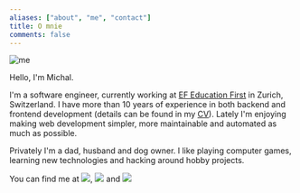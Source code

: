 ```yaml
---
aliases: ["about", "me", "contact"]
title: O mnie
comments: false
---
```


![me](/images/icon-192x192.png)

Hello, I'm Michal.

I'm a software engineer, currently working at [EF Education First](https://www.ef.com) in Zurich, Switzerland. I have more than 10 years of experience in both backend and frontend development (details can be found in my [CV](/cv/)).
Lately I'm enjoying making web development simpler, more maintainable and automated as much as possible.

Privately I'm a dad, husband and dog owner. I like playing computer games, learning new technologies and hacking around hobby projects.

You can find me at <a href="https://twitter.com/mpasierbski" class="icon"><img src="/images/twitter.svg"></a>, <a href="https://twitter.com/mpasierbski" class="icon"><img src="/images/github.svg"></a> and <a href="https://twitter.com/mpasierbski" class="icon"><img src="/images/linkedin.svg"></a>
